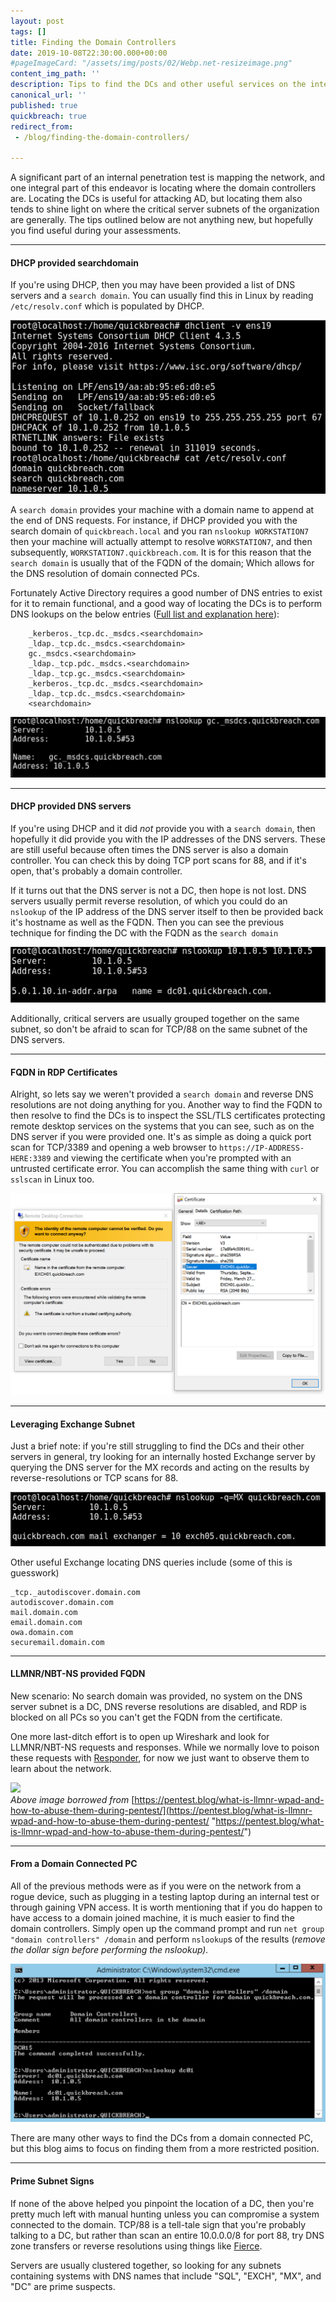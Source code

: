 ```yaml
---
layout: post
tags: []
title: Finding the Domain Controllers
date: 2019-10-08T22:30:00.000+00:00
#pageImageCard: "/assets/img/posts/02/Webp.net-resizeimage.png"
content_img_path: ''
description: Tips to find the DCs and other useful services on the internal network
canonical_url: ''
published: true
quickbreach: true
redirect_from:
 - /blog/finding-the-domain-controllers/

---
```

A significant part of an internal penetration test is mapping the network, and one integral part of this endeavor is locating where the domain controllers are. Locating the DCs is useful for attacking AD, but locating them also tends to shine light on where the critical server subnets of the organization are generally. The tips outlined below are not anything new, but hopefully you find useful during your assessments.

***

#### DHCP provided searchdomain

If you're using DHCP, then you may have been provided a list of DNS servers and a `search domain`. You can usually find this in Linux by reading `/etc/resolv.conf` which is populated by DHCP.

![](/assets/img/posts/02/searchDomainFromDHCP.PNG)

A `search domain` provides your machine with a domain name to append at the end of DNS requests. For instance, if DHCP provided you with the search domain of `quickbreach.local` and you ran `nslookup WORKSTATION7` then your machine will actually attempt to resolve `WORKSTATION7`, and then subsequently, `WORKSTATION7.quickbreach.com`. It is for this reason that the `search domain` is usually that of the FQDN of the domain; Which allows for the DNS resolution of domain connected PCs.

Fortunately Active Directory requires a good number of DNS entries to exist for it to remain functional, and a good way of locating the DCs is to perform DNS lookups on the below entries ([Full list and explanation here](https://blogs.msdn.microsoft.com/servergeeks/2014/07/12/dns-records-that-are-required-for-proper-functionality-of-active-directory/ "MSDN Article")):

        _kerberos._tcp.dc._msdcs.<searchdomain>
        _ldap._tcp.dc._msdcs.<searchdomain>
        gc._msdcs.<searchdomain>
        _ldap._tcp.pdc._msdcs.<searchdomain>
        _ldap._tcp.gc._msdcs.<searchdomain>
        _kerberos._tcp.dc._msdcs.<searchdomain>
        _ldap._tcp.dc._msdcs.<searchdomain>
        <searchdomain>

![](/assets/img/posts/02/dnsEntries.PNG)

***

#### DHCP provided DNS servers

If you're using DHCP and it did _not_ provide you with a `search domain`, then hopefully it did provide you with the IP addresses of the DNS servers. These are still useful because often times the DNS server is also a domain controller. You can check this by doing TCP port scans for 88, and if it's open, that's probably a domain controller.

If it turns out that the DNS server is not a DC, then hope is not lost. DNS servers usually permit reverse resolution, of which you could do an `nslookup` of the IP address of the DNS server itself to then be provided back it's hostname as well as the FQDN. Then you can see the previous technique for finding the DC with the FQDN as the `search domain`

![](/assets/img/posts/02/reverseRes.PNG)

Additionally, critical servers are usually grouped together on the same subnet, so don't be afraid to scan for TCP/88 on the same subnet of the DNS servers.

***

#### FQDN in RDP Certificates

Alright, so lets say we weren't provided a `search domain` and reverse DNS resolutions are not doing anything for you. Another way to find the FQDN to then resolve to find the DCs is to inspect the SSL/TLS certificates protecting remote desktop services on the systems that you can see, such as on the DNS server if you were provided one. It's as simple as doing a quick port scan for TCP/3389 and opening a web browser to `https://IP-ADDRESS-HERE:3389` and viewing the certificate when you're prompted with an untrusted certificate error. You can accomplish the same thing with `curl` or `sslscan` in Linux too.

![](/assets/img/posts/02/inspectCert.PNG)

***

#### Leveraging Exchange Subnet

Just a brief note: if you're still struggling to find the DCs and their other servers in general, try looking for an internally hosted Exchange server by querying the DNS server for the MX records and acting on the results by reverse-resolutions or TCP scans for 88.

![](/assets/img/posts/02/exchange.PNG)

Other useful Exchange locating DNS queries include (some of this is guesswork)

    _tcp._autodiscover.domain.com
    autodiscover.domain.com
    mail.domain.com
    email.domain.com
    owa.domain.com
    securemail.domain.com

***

#### LLMNR/NBT-NS provided FQDN

New scenario: No search domain was provided, no system on the DNS server subnet is a DC, DNS reverse resolutions are disabled, and RDP is blocked on all PCs so you can't get the FQDN from the certificate.

One more last-ditch effort is to open up Wireshark and look for LLMNR/NBT-NS requests and responses. While we normally love to poison these requests with [Responder](https://github.com/SpiderLabs/Responder), for now we just want to observe them to learn about the network.

![](https://pentest.blog/wp-content/uploads/netbios_wireshark.png)  
_Above image borrowed from_ [https://pentest.blog/what-is-llmnr-wpad-and-how-to-abuse-them-during-pentest/](https://pentest.blog/what-is-llmnr-wpad-and-how-to-abuse-them-during-pentest/ "https://pentest.blog/what-is-llmnr-wpad-and-how-to-abuse-them-during-pentest/")

***

#### From a Domain Connected PC

All of the previous methods were as if you were on the network from a rogue device, such as plugging in a testing laptop during an internal test or through gaining VPN access. It is worth mentioning that if you do happen to have access to a domain joined machine, it is much easier to find the domain controllers. Simply open up the command prompt and run `net group "domain controllers" /domain` and perform `nslookup`s of the results (_remove the dollar sign before performing the nslookup)._

![](/assets/img/posts/02/sampleCMD.PNG)

There are many other ways to find the DCs from a domain connected PC, but this blog aims to focus on finding them from a more restricted position.

***

#### Prime Subnet Signs

If none of the above helped you pinpoint the location of a DC, then you're pretty much left with manual hunting unless you can compromise a system connected to the domain. TCP/88 is a tell-tale sign that you're probably talking to a DC, but rather than scan an entire 10.0.0.0/8 for port 88, try DNS zone transfers or reverse resolutions using things like [Fierce](https://github.com/mschwager/fierce).

Servers are usually clustered together, so looking for any subnets containing systems with DNS names that include "SQL", "EXCH", "MX", and "DC" are prime suspects.